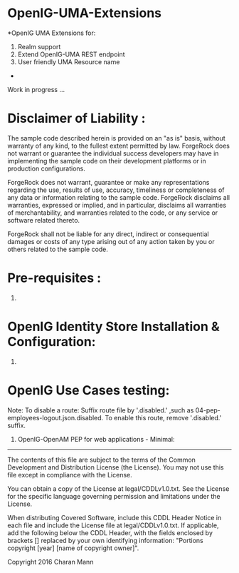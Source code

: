 # OpenIG-UMA-Extensions

*OpenIG UMA Extensions for: 
1. Realm support 
2. Extend OpenIG-UMA REST endpoint 
3. User friendly UMA Resource name 
*

Work in progress ...

Disclaimer of Liability :
=========================
The sample code described herein is provided on an "as is" basis, without warranty of any kind, to the fullest extent permitted by law. ForgeRock does not warrant or guarantee the individual success developers may have in implementing the sample code on their development platforms or in production configurations.

ForgeRock does not warrant, guarantee or make any representations regarding the use, results of use, accuracy, timeliness or completeness of any data or information relating to the sample code. ForgeRock disclaims all warranties, expressed or implied, and in particular, disclaims all warranties of merchantability, and warranties related to the code, or any service or software related thereto.

ForgeRock shall not be liable for any direct, indirect or consequential damages or costs of any type arising out of any action taken by you or others related to the sample code.


Pre-requisites :
================
1.  
  
OpenIG Identity Store Installation & Configuration:
===================================================
1.  


OpenIG Use Cases testing:
========================= 
Note: To disable a route: Suffix route file by '.disabled.' ,such as 04-pep-employees-logout.json.disabled. To enable this route, remove '.disabled.' suffix. 
 
1. OpenIG-OpenAM PEP for web applications - Minimal:




* * *

The contents of this file are subject to the terms of the Common Development and
Distribution License (the License). You may not use this file except in compliance with the
License.

You can obtain a copy of the License at legal/CDDLv1.0.txt. See the License for the
specific language governing permission and limitations under the License.

When distributing Covered Software, include this CDDL Header Notice in each file and include
the License file at legal/CDDLv1.0.txt. If applicable, add the following below the CDDL
Header, with the fields enclosed by brackets [] replaced by your own identifying
information: "Portions copyright [year] [name of copyright owner]".

Copyright 2016 Charan Mann
